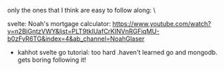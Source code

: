 only the ones that I think are easy to follow along: \

svelte:
Noah's mortgage calculator:
https://www.youtube.com/watch?v=n2BiGntzVWY&list=PLT9tklUafCrKINVnRGFiqMU-b0zFyR6TG&index=4&ab_channel=NoahGlaser

- kahhot svelte go tutorial: too hard .haven't learned go and mongodb. gets boring following it!
